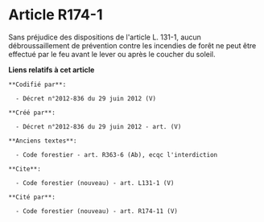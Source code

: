 # Article R174-1

Sans préjudice des dispositions de l'article L. 131-1, aucun débroussaillement de prévention contre les incendies de forêt ne
peut être effectué par le feu avant le lever ou après le coucher du soleil.

**Liens relatifs à cet article**

	**Codifié par**:

	  - Décret n°2012-836 du 29 juin 2012 (V)

	**Créé par**:

	  - Décret n°2012-836 du 29 juin 2012 - art. (V)

	**Anciens textes**:

	  - Code forestier - art. R363-6 (Ab), ecqc l'interdiction

	**Cite**:

	  - Code forestier (nouveau) - art. L131-1 (V)

	**Cité par**:

	  - Code forestier (nouveau) - art. R174-11 (V)
